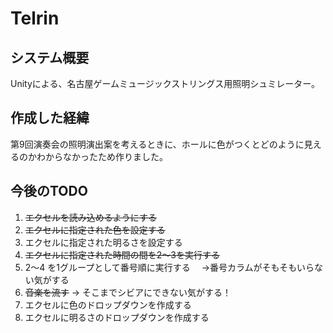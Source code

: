 # Telrin
## システム概要
 Unityによる、名古屋ゲームミュージックストリングス用照明シュミレーター。

## 作成した経緯
 第9回演奏会の照明演出案を考えるときに、ホールに色がつくとどのように見えるのかわからなかったため作りました。

 ## 今後のTODO
 1. ~~エクセルを読み込めるようにする~~
 2. ~~エクセルに指定された色を設定する~~
 3. エクセルに指定された明るさを設定する
 4. ~~エクセルに指定された時間の間を2～3を実行する~~
 5. 2～4 を1グループとして番号順に実行する
    　→番号カラムがそもそもいらない気がする
 6. ~~音楽を流す~~ → そこまでシビアにできない気がする！
 7. エクセルに色のドロップダウンを作成する
 8. エクセルに明るさのドロップダウンを作成する

 